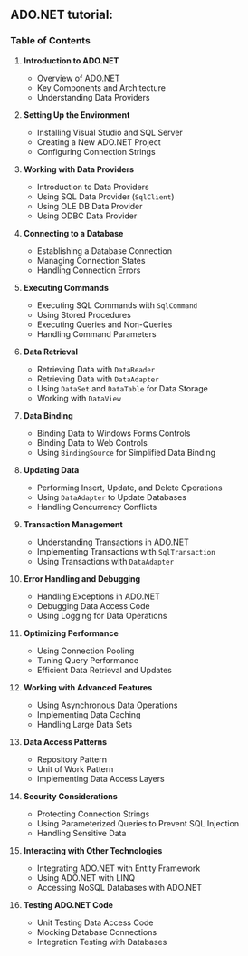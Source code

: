 ## ADO.NET tutorial:

### Table of Contents

1. **Introduction to ADO.NET**
   - Overview of ADO.NET
   - Key Components and Architecture
   - Understanding Data Providers

2. **Setting Up the Environment**
   - Installing Visual Studio and SQL Server
   - Creating a New ADO.NET Project
   - Configuring Connection Strings

3. **Working with Data Providers**
   - Introduction to Data Providers
   - Using SQL Data Provider (`SqlClient`)
   - Using OLE DB Data Provider
   - Using ODBC Data Provider

4. **Connecting to a Database**
   - Establishing a Database Connection
   - Managing Connection States
   - Handling Connection Errors

5. **Executing Commands**
   - Executing SQL Commands with `SqlCommand`
   - Using Stored Procedures
   - Executing Queries and Non-Queries
   - Handling Command Parameters

6. **Data Retrieval**
   - Retrieving Data with `DataReader`
   - Retrieving Data with `DataAdapter`
   - Using `DataSet` and `DataTable` for Data Storage
   - Working with `DataView`

7. **Data Binding**
   - Binding Data to Windows Forms Controls
   - Binding Data to Web Controls
   - Using `BindingSource` for Simplified Data Binding

8. **Updating Data**
   - Performing Insert, Update, and Delete Operations
   - Using `DataAdapter` to Update Databases
   - Handling Concurrency Conflicts

9. **Transaction Management**
   - Understanding Transactions in ADO.NET
   - Implementing Transactions with `SqlTransaction`
   - Using Transactions with `DataAdapter`

10. **Error Handling and Debugging**
    - Handling Exceptions in ADO.NET
    - Debugging Data Access Code
    - Using Logging for Data Operations

11. **Optimizing Performance**
    - Using Connection Pooling
    - Tuning Query Performance
    - Efficient Data Retrieval and Updates

12. **Working with Advanced Features**
    - Using Asynchronous Data Operations
    - Implementing Data Caching
    - Handling Large Data Sets

13. **Data Access Patterns**
    - Repository Pattern
    - Unit of Work Pattern
    - Implementing Data Access Layers

14. **Security Considerations**
    - Protecting Connection Strings
    - Using Parameterized Queries to Prevent SQL Injection
    - Handling Sensitive Data

15. **Interacting with Other Technologies**
    - Integrating ADO.NET with Entity Framework
    - Using ADO.NET with LINQ
    - Accessing NoSQL Databases with ADO.NET

16. **Testing ADO.NET Code**
    - Unit Testing Data Access Code
    - Mocking Database Connections
    - Integration Testing with Databases
